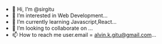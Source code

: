 - 👋 Hi, I’m @sirgitu
- 👀 I’m interested in Web Development...
- 🌱 I’m currently learning Javascript,React...
- 💞️ I’m looking to collaborate on ...
- 📫 How to reach me user.email = alvin.k.gitu@gmail.com...

<!---
sirgitu/sirgitu is a ✨ special ✨ repository because its `README.md` (this file) appears on your GitHub profile.
You can click the Preview link to take a look at your changes.
--->
